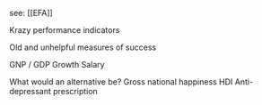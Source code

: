 see: [[EFA]]

Krazy performance indicators

Old and unhelpful measures of success

GNP / GDP
Growth
Salary

What would an alternative be?
Gross national happiness
HDI
Anti-depressant prescription